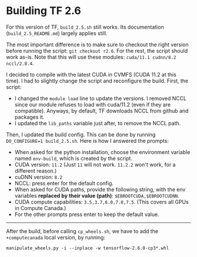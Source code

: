 # Building TF 2.6

For this version of TF, `build_2.5.sh` still works. Its documentation (`build_2.5_README.md`) largely applies still.

The most important difference is to make sure to checkout the right version before running the script: `git checkout r2.6`. For the rest, the script should work as-is. Note that this will use these modules: `cuda/11.1 cudnn/8.2 nccl/2.8.4`.

I decided to compile with the latest CUDA in CVMFS (CUDA 11.2 at this time). I had to slightly change the script and reconfigure the build. First, the script:

* I changed the `module load` line to update the versions. I removed NCCL since our module refuses to load with cuda/11.2 (even if they are compatible). Anyways, by default, TF downloads NCCL from github and packages it.
* I updated the `lib_paths` variable just after, to remove the NCCL path.

Then, I updated the build config. This can be done by running `DO_CONFIGURE=1 build_2.5.sh`. Here is how I answered the prompts:

* When asked for the python installation, choose the environment variable named `env-build`, which is created by the script.
* CUDA version: `11.2` (Just `11` will not work. `11.2.2` won't work, for a different reason.)
* cuDNN version: `8.2`
* NCCL: press enter for the default config.
* When asked for CUDA paths, provide the following string, with the env variables **replaced by their value (path)**: `$EBROOTCUDA,$EBROOTCUDNN`.
* CUDA compute capabilities: `3.5,3.7,6.0,7.0,7.5`. (This covers all GPUs in Compute Canada.)
* For the other prompts press enter to keep the default value.

---

After the build, before calling `cp_wheels.sh`, we have to add the `+computecanada` local version, by running:

```
manipulate_wheels.py -i --inplace -w tensorflow-2.6.0-cp3*.whl
```